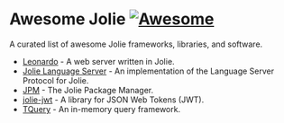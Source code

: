 # Awesome Jolie [![Awesome](https://awesome.re/badge.svg)](https://awesome.re)

A curated list of awesome Jolie frameworks, libraries, and software.

- [Leonardo](https://www.npmjs.com/package/@jolie/leonardo) - A web server written in Jolie.
- [Jolie Language Server](https://www.npmjs.com/package/@jolie/languageserver) - An implementation of the Language Server Protocol for Jolie.
- [JPM](https://www.npmjs.com/package/@jolie/jpm) - The Jolie Package Manager.
- [jolie-jwt](https://www.npmjs.com/package/@jolie/jwt) - A library for JSON Web Tokens (JWT).
- [TQuery](https://www.npmjs.com/package/@jolie/tquery) - An in-memory query framework.
